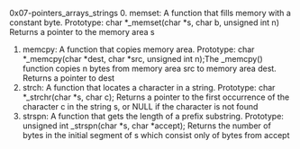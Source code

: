 0x07-pointers_arrays_strings
0. memset: A function that fills memory with a constant byte.
Prototype: char *_memset(char *s, char b, unsigned int n) Returns a pointer to the memory area s
1. memcpy: A function that copies memory area.
Prototype: char *_memcpy(char *dest, char *src, unsigned int n);The _memcpy() function copies n bytes from memory area src to memory area dest. Returns a pointer to dest
2. strch: A function that locates a character in a string.
Prototype: char *_strchr(char *s, char c);
Returns a pointer to the first occurrence of the character c in the string s, or NULL if the character is not found
3. strspn:  A function that gets the length of a prefix substring.
Prototype: unsigned int _strspn(char *s, char *accept);
Returns the number of bytes in the initial segment of s which consist only of bytes from accept

